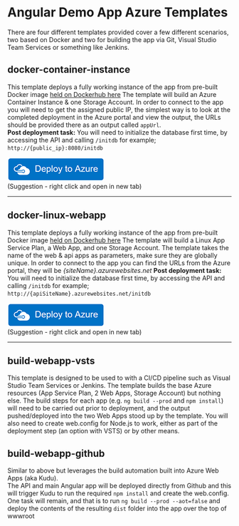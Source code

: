 # Angular Demo App Azure Templates
There are four different templates provided cover a few different scenarios, two based on Docker and two for building the app via Git, Visual Studio Team Services or something like Jenkins.

## docker-container-instance
This template deploys a fully working instance of the app from pre-built Docker image [held on Dockerhub here](https://hub.docker.com/r/bencuk/angular-demoapp/)
The template will build an Azure Container Instance & one Storage Account. In order to connect to the app you will need to get the assigned public IP, the simplest way is to look at the completed deployment in the Azure portal and view the output, the URLs should be provided there as an output called `appUrl`.  
**Post deployment task:** You will need to initialize the database first time, by accessing the API and calling `/initdb` for example; `http://{public_ip}:8080/initdb`

[![deploy](azuredeploy.png)](https://portal.azure.com/#create/Microsoft.Template/uri/https%3A%2F%2Fraw.githubusercontent.com%2Fbenc-uk%2Fangular-demoapp%2Fmaster%2Fazure-deploy%2Fdocker-container-instance%2Fazuredeploy.json)  
(Suggestion - right click and open in new tab)

---

## docker-linux-webapp
This template deploys a fully working instance of the app from pre-built Docker image [held on Dockerhub here](https://hub.docker.com/r/bencuk/angular-demoapp/)
The template will build a Linux App Service Plan, a Web App, and one Storage Account. The template takes the name of the web & api apps as parameters, make sure they are globally unique. In order to connect to the app you can find the URLs from the Azure portal, they will be *{siteName}.azurewebsites.net*
**Post deployment task:** You will need to initialize the database first time, by accessing the API and calling `/initdb` for example; `http://{apiSiteName}.azurewebsites.net/initdb`

[![deploy](azuredeploy.png)](https://portal.azure.com/#create/Microsoft.Template/uri/https%3A%2F%2Fraw.githubusercontent.com%2Fbenc-uk%2Fangular-demoapp%2Fmaster%2Fazure-deploy%2Fdocker-linux-webapp%2Fazuredeploy.json)  
(Suggestion - right click and open in new tab)

---

## build-webapp-vsts
This template is designed to be used to with a CI/CD pipeline such as Visual Studio Team Services or Jenkins. The template builds the base Azure resources (App Service Plan, 2 Web Apps, Storage Account) but nothing else. The build steps for each app (e.g. `ng build --prod` and `npm install`) will need to be carried out prior to deployment, and the output pushed/deployed into the two Web Apps stood up by the template. You will also need to create web.config for Node.js to work, either as part of the deployment step (an option with VSTS) or by other means.

## build-webapp-github
Similar to above but leverages the build automation built into Azure Web Apps (aka Kudu).  
The API and main Angular app will be deployed directly from Github and this will trigger Kudu to run the required `npm install` and create the web.config. One task will remain, and that is to run `ng build --prod --aot=false` and deploy the contents of the resulting `dist` folder into the app over the top of wwwroot



